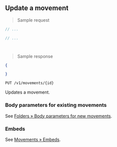 ## Update a movement

> Sample request

```java
// ...
```

```c
// ...
```

```csharp

```

```php

```

> Sample response

```json
{

}
```

`PUT /v1/movements/{id}`

Updates a movement.

### Body parameters for existing movements

See [Folders &raquo; Body parameters for new movements](#body-parameters-for-new-movements).

### Embeds

See [Movements &raquo; Embeds](#embeds-for-movements).
